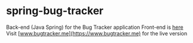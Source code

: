 # spring-bug-tracker
Back-end (Java Spring) for the Bug Tracker application
Front-end is [here](https://github.com/yuriyny/angular-bug-tracker)<br/>
Visit [www.bugtracker.me](https://www.bugtracker.me) for the live version
